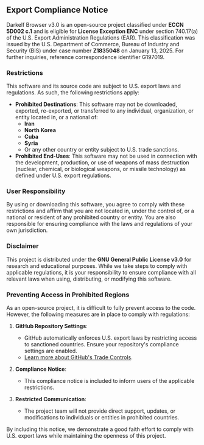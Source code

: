 ## **Export Compliance Notice**

Darkelf Browser v3.0 is an open-source project classified under **ECCN 5D002 c.1** and is eligible for **License Exception ENC** under section 740.17(a) of the U.S. Export Administration Regulations (EAR). This classification was issued by the U.S. Department of Commerce, Bureau of Industry and Security (BIS) under case number **Z1835048** on January 13, 2025. For further inquiries, reference correspondence identifier G197019.

### **Restrictions**
This software and its source code are subject to U.S. export laws and regulations. As such, the following restrictions apply:
- **Prohibited Destinations**: This software may not be downloaded, exported, re-exported, or transferred to any individual, organization, or entity located in, or a national of:
  - **Iran**
  - **North Korea**
  - **Cuba**
  - **Syria**
  - Or any other country or entity subject to U.S. trade sanctions.
- **Prohibited End-Uses**: This software may not be used in connection with the development, production, or use of weapons of mass destruction (nuclear, chemical, or biological weapons, 
or missile technology) as defined under U.S. export regulations.

### **User Responsibility**
By using or downloading this software, you agree to comply with these restrictions and affirm that you are not located in, under the control of, or a national or resident of any prohibited country or entity. 
You are also responsible for ensuring compliance with the laws and regulations of your own jurisdiction.

### **Disclaimer**
This project is distributed under the **GNU General Public License v3.0** for research and educational purposes. While we take steps to comply with applicable regulations, 
it is your responsibility to ensure compliance with all relevant laws when using, distributing, or modifying this software.

### **Preventing Access in Prohibited Regions**
As an open-source project, it is difficult to fully prevent access to the code. However, the following measures are in place to comply with regulations:
1. **GitHub Repository Settings**:
   - GitHub automatically enforces U.S. export laws by restricting access to sanctioned countries. Ensure your repository's compliance settings are enabled.
   - [Learn more about GitHub's Trade Controls](https://docs.github.com/en/site-policy/other-site-policies/github-and-trade-controls).

2. **Compliance Notice**:
   - This compliance notice is included to inform users of the applicable restrictions.

3. **Restricted Communication**:
   - The project team will not provide direct support, updates, or modifications to individuals or entities in prohibited countries.

By including this notice, we demonstrate a good faith effort to comply with U.S. export laws while maintaining the openness of this project.
